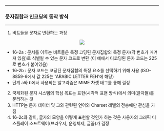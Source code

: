 -----
### 문자집합과 인코딩의 동작 방식
-----
1. 비트들을 문자로 변환하는 과정
<div align="center">
<img src="https://github.com/user-attachments/assets/edce91b9-afda-4e06-b740-b5f1c4ae8698">
</div>

   - 16-2a : 문서를 이루는 비트들은 특정 코딩된 문자집합의 특정 문자(각 번호가 매겨져 있음)로 식별될 수 있는 문자 코드로 변환 (이 예에서 디코딩된 문자 코드는 225로 번호가 붙어있음)
   - 16-2b : 문자 코드는 코딩된 문자집합의 특정 요소를 선택하기 위해 사용 (ISO-8859-6에서 값 225는 'ARABIC LETTER FEH'에 해당)
   - 단계 a와 b에서 사용되는 알고리즘은 MIME 차셋 태그를 통해 결정

2. 국제화된 문자 시스템의 핵심 목표는 표현(시각적 표현 방식)에서 의미(글자들)를 분리하는 것
3. HTTP는 문자 데이터 및 그와 관련된 언어와 Charset 레벨의 전송에만 관심을 가짐
4. 16-2c와 같이, 글자의 모양을 어떻게 표현할 것인가 하는 것은 사용자의 그래픽 디스플레이 소프트웨어(브라우저, 운영체제, 글꼴)가 결정
